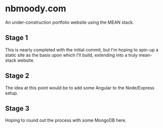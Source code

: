 # nbmoody.com
An under-construction portfolio website using the MEAN stack.

## Stage 1
This is nearly completed with the initial commit, but I'm hoping to spin-up a static site as the basis upon which I'll build, extending into a truly mean-stack website.

## Stage 2
The idea at this point would be to add some Angular to the Node/Express setup.

## Stage 3
Hoping to round out the process with some MongoDB here.
